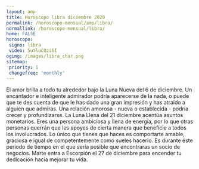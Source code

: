 ```yaml
---
layout: amp
title: Horoscopo libra diciembre 2020 
permalink: /horoscopo-mensual/amp/libra/
normallink: /horoscopo-mensual/libra/
home: FALSE
horoscopo:
 signo: libra
 video: 5uYluCQzi6I
ogimg: /images/libra_char.png
sitemap:
 priority: 1
 changefreq: 'monthly'
---
```



El amor brilla a todo tu alrededor bajo la Luna Nueva del 6 de diciembre. Un encantador e inteligente admirador podría aparecerse de la nada, o puede que te des cuenta de que le has dado una gran impresión y has atraído a alguien que admiras. Una relación amorosa - nueva o establecida - podría crecer y profundizarse. La Luna Llena del 21 diciembre acentúa asuntos monetarios. Eres una persona ambiciosa y llena de energía, por lo que otras personas querrán que les apoyes de cierta manera que beneficie a todos los involucrados. Lo único que tienes que haces es comportarte amable, graciosa e igual de competentemente como sueles hacerlo. Es durante éste periodo de tiempo en el que sería posible que encontraras un socio de negocios. Marte entra a Escorpión el 27 de diciembre para encender tu dedicación hacia mejorar tu vida. 